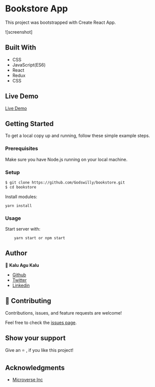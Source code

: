 # Bookstore App
This project was bootstrapped with Create React App.

![screenshot]

## Built With
- CSS
- JavaScript(ES6)
- React
- Redux
- CSS

## Live Demo
[Live Demo]()

## Getting Started 
To get a local copy up and running, follow these simple example steps.

### Prerequisites

Make sure you have Node.js  running on your local machine.

### Setup

~~~bash
$ git clone https://github.com/Godswilly/bookstore.git
$ cd bookstore
~~~

Install modules:

```
yarn install
```

### Usage

Start server with:

```
    yarn start or npm start
```

## Author

👤 **Kalu Agu Kalu**

- [Github](https://github.com/Godswilly)
- [Twitter](https://twitter.com/KaluAguKalu17)
- [Linkedin](https://www.linkedin.com/in/kalu-agu-kalu/)

## 🤝 Contributing

Contributions, issues, and feature requests are welcome!

Feel free to check the [issues page](https://github.com/Godswilly/bookstore/issues).

## Show your support

Give an ⭐️ , if you like this project!

## Acknowledgments
- [Microverse Inc](https://www.microverse.org/)
